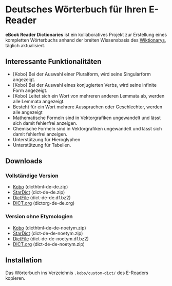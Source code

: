 # Deutsches Wörterbuch für Ihren E-Reader

**eBook Reader Dictionaries** ist ein kollaboratives Projekt zur Erstellung eines kompletten Wörterbuchs anhand der breiten Wissensbasis des [Wiktionarys](https://de.wiktionary.org/), täglich aktualisiert.

## Interessante Funktionalitäten

- [Kobo] Bei der Auswahl einer Pluralform, wird seine Singularform angezeigt.
- [Kobo] Bei der Auswahl eines konjugierten Verbs, wird seine infinite Form angezeigt. <!-- → [](screenshot-.png) -->
- [Kobo] Leitet sich ein Wort von mehreren anderen Lemmata ab, werden alle Lemmata angezeigt. <!-- → [](screenshot-.png) -->
- Besteht für ein Wort mehrere Aussprachen oder Geschlechter, werden alle angezeigt <!-- → [](screenshot-.png) -->
- Mathematische Formeln sind in Vektorgrafiken ungewandelt und lässt sich damit fehlerfrei anzeigen. <!-- → [](screenshot-.png) -->
- Chemische Formeln sind in Vektorgrafiken ungewandelt und lässt sich damit fehlerfrei anzeigen. <!-- → [](screenshot-.png) -->
- Unterstützung für Hieroglyphen <!-- → [](screenshot-Katze.png) -->
- Unterstützung für Tabellen. <!-- → [](screenshot-.png) -->

## Downloads

### Vollständige Version

- [Kobo](https://github.com/BoboTiG/ebook-reader-dict/releases/download/de/dicthtml-de-de.zip) (dicthtml-de-de.zip)
- [StarDict](https://github.com/BoboTiG/ebook-reader-dict/releases/download/de/dict-de-de.zip) (dict-de-de.zip)
- [DictFile](https://github.com/BoboTiG/ebook-reader-dict/releases/download/de/dict-de-de.df.bz2) (dict-de-de.df.bz2)
- [DICT.org](https://github.com/BoboTiG/ebook-reader-dict/releases/download/de/dictorg-de-de.zip) (dictorg-de-de.org)

### Version ohne Etymologien

- [Kobo](https://github.com/BoboTiG/ebook-reader-dict/releases/download/de/dicthtml-de-de-noetym.zip) (dicthtml-de-de-noetym.zip)
- [StarDict](https://github.com/BoboTiG/ebook-reader-dict/releases/download/de/dict-de-de-noetym.zip) (dict-de-de-noetym.zip)
- [DictFile](https://github.com/BoboTiG/ebook-reader-dict/releases/download/de/dict-de-de-noetym.df.bz2) (dict-de-de-noetym.df.bz2)
- [DICT.org](https://github.com/BoboTiG/ebook-reader-dict/releases/download/de/dictorg-de-de-noetym.zip) (dict-de-de-noetym.zip)

## Installation

Das Wörterbuch ins Verzeichnis `.kobo/custom-dict/` des E-Readers kopieren.
